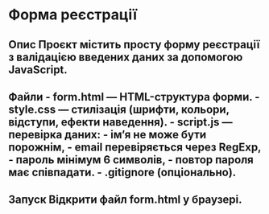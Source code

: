 # Форма реєстрації 
## Опис Проєкт містить просту форму реєстрації з валідацією введених даних за допомогою JavaScript. 
## Файли - form.html — HTML-структура форми. - style.css — стилізація (шрифти, кольори, відступи, ефекти наведення). - script.js — перевірка даних: - ім’я не може бути порожнім, - email перевіряється через RegExp, - пароль мінімум 6 символів, - повтор пароля має співпадати. - .gitignore (опціонально). 
## Запуск Відкрити файл form.html у браузері. 
